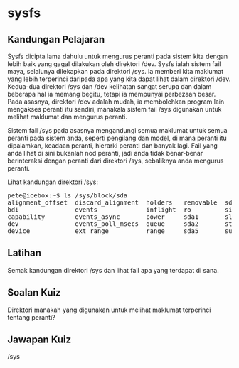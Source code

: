 # sysfs

## Kandungan Pelajaran

Sysfs dicipta lama dahulu untuk mengurus peranti pada sistem kita dengan lebih baik yang gagal dilakukan oleh direktori /dev. Sysfs ialah sistem fail maya, selalunya dilekapkan pada direktori /sys. Ia memberi kita maklumat yang lebih terperinci daripada apa yang kita dapat lihat dalam direktori /dev. Kedua-dua direktori /sys dan /dev kelihatan sangat serupa dan dalam beberapa hal ia memang begitu, tetapi ia mempunyai perbezaan besar. Pada asasnya, direktori /dev adalah mudah, ia membolehkan program lain mengakses peranti itu sendiri, manakala sistem fail /sys digunakan untuk melihat maklumat dan mengurus peranti.

Sistem fail /sys pada asasnya mengandungi semua maklumat untuk semua peranti pada sistem anda, seperti pengilang dan model, di mana peranti itu dipalamkan, keadaan peranti, hierarki peranti dan banyak lagi. Fail yang anda lihat di sini bukanlah nod peranti, jadi anda tidak benar-benar berinteraksi dengan peranti dari direktori /sys, sebaliknya anda mengurus peranti.

Lihat kandungan direktori /sys:

<pre>
pete@icebox:~$ ls /sys/block/sda
alignment_offset  discard_alignment  holders   removable  sda6       trace
bdi               events             inflight  ro         size       uevent
capability        events_async       power     sda1       slaves
dev               events_poll_msecs  queue     sda2       stat
device            ext_range          range     sda5       subsystem
</pre>


## Latihan

Semak kandungan direktori /sys dan lihat fail apa yang terdapat di sana.

## Soalan Kuiz

Direktori manakah yang digunakan untuk melihat maklumat terperinci tentang peranti?

## Jawapan Kuiz

/sys